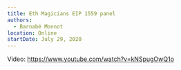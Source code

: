 ```yaml
---
title: Eth Magicians EIP 1559 panel
authors:
  - Barnabé Monnot
location: Online
startDate: July 29, 2020
---
```


Video: <https://www.youtube.com/watch?v=kNSpugOwQ1o>
